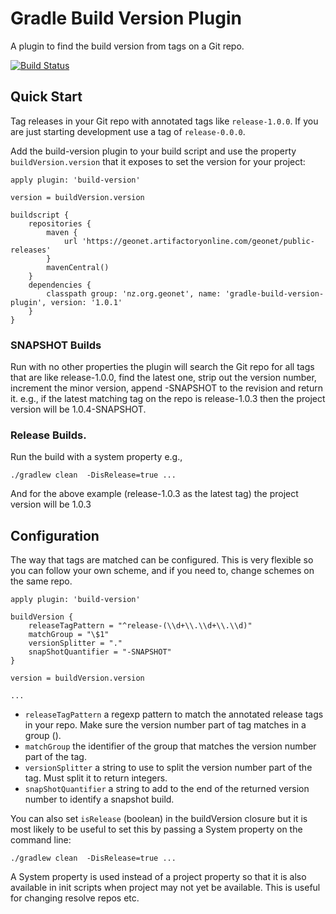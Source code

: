 # Gradle Build Version Plugin

A plugin to find the build version from tags on a Git repo.

[![Build Status](https://snap-ci.com/RIKRrXhbI6Fnlo3BeWeJtPMkQVOiBrZvMWJvhb4UGwU/build_image)](https://snap-ci.com/projects/GeoNet/gradle-build-version-plugin/build_history)

## Quick Start

Tag releases in your Git repo with annotated tags like `release-1.0.0`.  If you are just starting development use a tag of
`release-0.0.0`.

Add the build-version plugin to your build script and use the property `buildVersion.version` that it exposes to set the version
for your project:

```
apply plugin: 'build-version'

version = buildVersion.version

buildscript {
    repositories {
        maven {
            url 'https://geonet.artifactoryonline.com/geonet/public-releases'
        }
        mavenCentral()
    }
    dependencies {
        classpath group: 'nz.org.geonet', name: 'gradle-build-version-plugin', version: '1.0.1'
    }
}

```

### SNAPSHOT Builds

Run with no other properties the plugin will search the Git repo for all tags that are like release-1.0.0, find the
latest one, strip out the version number, increment the minor version, append -SNAPSHOT to the revision and return it.  e.g.,
 if the latest matching tag on the repo is release-1.0.3 then the project version will be 1.0.4-SNAPSHOT.

### Release Builds.

Run the build with a system property e.g.,

```
./gradlew clean  -DisRelease=true ...
```

And for the above example (release-1.0.3 as the latest tag) the project version will be 1.0.3

## Configuration

The way that tags are matched can be configured.  This is very flexible so you can follow your own scheme, and if you need to,
change schemes on the same repo.

```
apply plugin: 'build-version'

buildVersion {
    releaseTagPattern = "^release-(\\d+\\.\\d+\\.\\d)"
    matchGroup = "\$1"
    versionSplitter = "."
    snapShotQuantifier = "-SNAPSHOT"
}

version = buildVersion.version

...
```

* `releaseTagPattern` a regexp pattern to match the annotated release tags in your repo.  Make sure the version number part of tag
matches in a group ().
* `matchGroup` the identifier of the group that matches the version number part of the tag.
* `versionSplitter` a string to use to split the version number part of the tag.  Must split it to return integers.
* `snapShotQuantifier` a string to add to the end of the returned version number to identify a snapshot build.

You can also set `isRelease` (boolean) in the buildVersion closure but it is most likely to be useful to set this by passing a System property
 on the command line:

```
./gradlew clean  -DisRelease=true ...

```
A System property is used instead of a project property so that it is also available in init scripts when project may not
yet be available.  This is useful for changing resolve repos etc.
